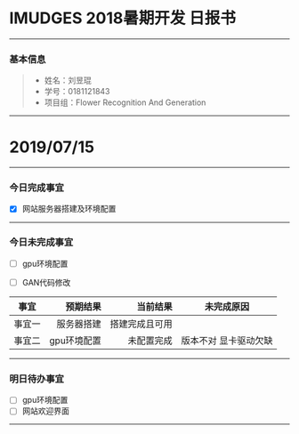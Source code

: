 # IMUDGES 2018暑期开发 日报书
-------


### 基本信息
> * 姓名：刘昱琨
> * 学号：0181121843
> * 项目组：Flower Recognition And Generation

-------


# 2019/07/15

-------

### 今日完成事宜
- [x]  网站服务器搭建及环境配置



-----
### 今日未完成事宜
- [ ]  gpu环境配置
- [ ] GAN代码修改


| 事宜     |预期结果| 当前结果  | 未完成原因   | 
| --------   | -----:  | -----:  | :----:  |
|  事宜一  | 服务器搭建 |  搭建完成且可用  |      |
|  事宜二  | gpu环境配置 | 未配置完成  |  版本不对 显卡驱动欠缺 |


------
### 明日待办事宜
- [ ] gpu环境配置
- [ ] 网站欢迎界面
-------
